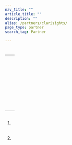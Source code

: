 ```yaml
---
nav_title: ""
article_title: ""
description: ""
alias: /partners/clarisights/
page_type: partner
search_tag: Partner

---
```


# 

>  



## 



## 

|  |  |
| ----------- | ----------- |
|  |  |
|  |   <br>  <br>  <br>  <br> <br>  <br>   <br><br>  |
|  |   |
|  |   |


## 

 





 













## 



1. <br><br><br>
2.  <br> <br><br><br><br><br>

## 

    

  

 




